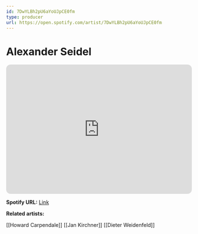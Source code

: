 ```yaml
---
id: 7DwYLBh2pU6aYoUJpCE0fm
type: producer
url: https://open.spotify.com/artist/7DwYLBh2pU6aYoUJpCE0fm
---
```

# Alexander Seidel

<iframe style="border-radius:12px" src="https://open.spotify.com/embed/artist/7DwYLBh2pU6aYoUJpCE0fm" width="100%" height="352" frameBorder="0" allowfullscreen="" allow="autoplay; clipboard-write; encrypted-media; fullscreen; picture-in-picture" loading="lazy"></iframe>

**Spotify URL:** [Link](https://open.spotify.com/artist/7DwYLBh2pU6aYoUJpCE0fm)

**Related artists:**

[[Howard Carpendale]]
[[Jan Kirchner]]
[[Dieter Weidenfeld]]
